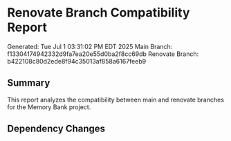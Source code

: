 # Renovate Branch Compatibility Report

Generated: Tue Jul  1 03:31:02 PM EDT 2025
Main Branch: f13304174942332d9fa7ea20e55d0ba2f8cc69db
Renovate Branch: b422108c80d2ede8f94c35013af858a6167feeb9

## Summary

This report analyzes the compatibility between main and renovate branches
for the Memory Bank project.

## Dependency Changes

